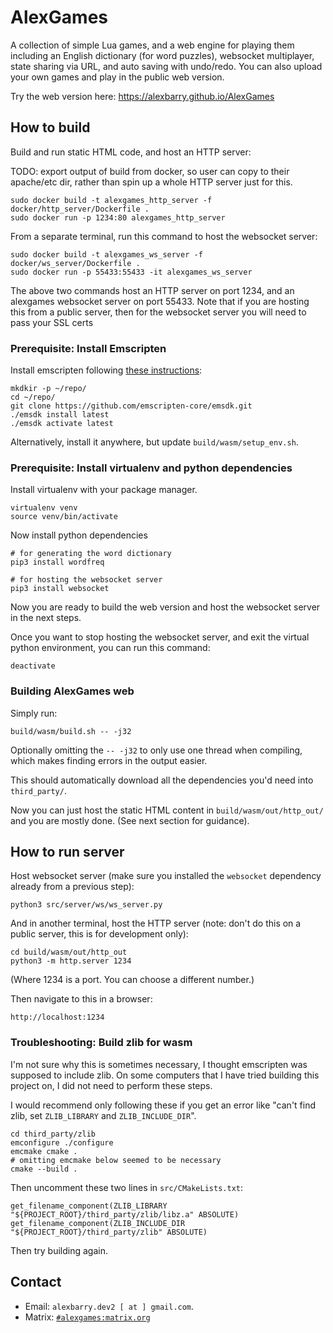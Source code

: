 # AlexGames

A collection of simple Lua games, and a web engine for playing them including an English dictionary (for word puzzles), websocket multiplayer, state sharing via URL, and auto saving with undo/redo. You can also upload your own games and play in the public web version.

Try the web version here: https://alexbarry.github.io/AlexGames

## How to build

Build and run static HTML code, and host an HTTP server:

TODO: export output of build from docker, so user can copy to their apache/etc dir,
rather than spin up a whole HTTP server just for this.

```
sudo docker build -t alexgames_http_server -f docker/http_server/Dockerfile .
sudo docker run -p 1234:80 alexgames_http_server
```

From a separate terminal, run this command to host the websocket server:
```
sudo docker build -t alexgames_ws_server -f docker/ws_server/Dockerfile .
sudo docker run -p 55433:55433 -it alexgames_ws_server
```

The above two commands host an HTTP server on port 1234, and an alexgames websocket server on port 55433.
Note that if you are hosting this from a public server, then for the websocket server you will need to pass your SSL certs

### Prerequisite: Install Emscripten

Install emscripten following [these instructions](https://emscripten.org/docs/getting_started/downloads.html):

	mkdkir -p ~/repo/
	cd ~/repo/
	git clone https://github.com/emscripten-core/emsdk.git
	./emsdk install latest
	./emsdk activate latest

Alternatively, install it anywhere, but update `build/wasm/setup_env.sh`.

### Prerequisite: Install virtualenv and python dependencies

Install virtualenv with your package manager.

	virtualenv venv
	source venv/bin/activate

Now install python dependencies

	# for generating the word dictionary
	pip3 install wordfreq

	# for hosting the websocket server
	pip3 install websocket

Now you are ready to build the web version and host the websocket server in
the next steps.

Once you want to stop hosting the websocket server, and exit the virtual
python environment, you can run this command:

	deactivate

### Building AlexGames web

Simply run:

	build/wasm/build.sh -- -j32

Optionally omitting the `-- -j32` to only use one thread when compiling,
which makes finding errors in the output easier.

This should automatically download all the dependencies you'd need into
`third_party/`.

Now you can just host the static HTML content in `build/wasm/out/http_out/` 
and you are mostly done. (See next section for guidance).

## How to run server

Host websocket server (make sure you installed the `websocket` dependency
already from a previous step):

	python3 src/server/ws/ws_server.py

And in another terminal, host the HTTP server (note: don't do this on a
public server, this is for development only):

	cd build/wasm/out/http_out
	python3 -m http.server 1234

(Where 1234 is a port. You can choose a different number.)

Then navigate to this in a browser:

	http://localhost:1234

### Troubleshooting: Build zlib for wasm

I'm not sure why this is sometimes necessary, I thought emscripten was supposed
to include zlib. On some computers that I have tried building this project on,
I did not need to perform these steps.

I would recommend only following these if you get an error like
"can't find zlib, set `ZLIB_LIBRARY` and `ZLIB_INCLUDE_DIR`".

```
cd third_party/zlib
emconfigure ./configure
emcmake cmake .
# omitting emcmake below seemed to be necessary
cmake --build .
```

Then uncomment these two lines in `src/CMakeLists.txt`:

```
get_filename_component(ZLIB_LIBRARY "${PROJECT_ROOT}/third_party/zlib/libz.a" ABSOLUTE)
get_filename_component(ZLIB_INCLUDE_DIR "${PROJECT_ROOT}/third_party/zlib" ABSOLUTE)
```

Then try building again.

## Contact

* Email: `alexbarry.dev2 [ at ] gmail.com`.
* Matrix: [`#alexgames:matrix.org`](https://matrix.to/#/#alexgames:matrix.org)
